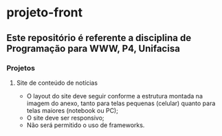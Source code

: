 # projeto-front

## Este repositório é referente a disciplina de Programação para WWW, P4, Unifacisa

### Projetos

1. Site de conteúdo de notícias

    * O layout do site deve seguir conforme a estrutura montada na imagem do anexo, tanto para telas pequenas (celular) quanto para telas maiores (notebook ou PC);  
    * O site deve ser responsivo;  
    * Não será permitido o uso de frameworks.